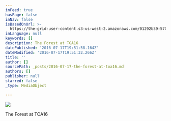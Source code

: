 ```yaml
---
inFeed: true
hasPage: false
inNav: false
isBasedOnUrl: >-
  https://the-grid-user-content.s3-us-west-2.amazonaws.com/01292b39-570a-4e64-99f4-d771e65d0dda.jpg
inLanguage: null
keywords: []
description: The Forest at TOA16
datePublished: '2016-07-17T19:51:58.164Z'
dateModified: '2016-07-17T19:51:32.266Z'
title: ''
author: []
sourcePath: _posts/2016-07-17-the-forest-at-toa16.md
authors: []
publisher: null
starred: false
_type: MediaObject

---
```

![](https://the-grid-user-content.s3-us-west-2.amazonaws.com/01292b39-570a-4e64-99f4-d771e65d0dda.jpg)

The Forest at TOA16